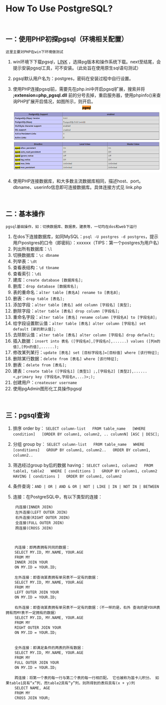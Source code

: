 # How To Use PostgreSQL?

<br />

## 一：使用PHP初探pgsql（环境相关配置） ##

	这里主要对PHP在win下环境做测试



1. win环境下下载pgsql，[LINK](https://www.enterprisedb.com/downloads/postgres-postgresql-downloads "pgsql win下载地址") ，选择pg版本和操作系统下载。next至结尾，会提示安装pgsql工具，可不安装。（此处旨在使用原生sql语句测试）

2.  pgsql默认用户名为：postgres，密码在安装过程中自行设置。

3.  使用PHP连接pgsql前，需要先在php.ini中开启pgsql扩展，搜索并将 **;extension=php_pgsql.dll** 前的分号去掉，重启服务器，使用phpinfo()来查询PHP扩展开启情况，如图所示，则开启。
![开启pgsql扩展](open.png)

4. 使用PHP连接数据库，和大多数主流数据库相同，描述host、port。dbname、userinfo信息即可连接数据库。具体连接方式见 link.php

<br />

## 二：基本操作 ##

	pgsql基础操作，如：切换数据库、数据表，建表等，一切均在dos和web下运行
1. 在dos下连接数据库，如同MySQL：`psql -U postgres -d postgres`，提示用户postgres的口令（即密码）：xxxxxx（TIPS：第一个postgres为用户名）
2. 列出所有数据库：`\l` 
3. 切换数据库：`\c dbname` 
4. 列举表：`\dt` 
5. 查看表结构：`\d tbname`
6. 查看索引：`\di`
7. 建库：`create database [数据库名];`
8. 删库：`drop database [数据库名];`
9. 表的重命名：`alter table [表名A] rename to [表名B];`
10. 删表：`drop table [表名];`
11. 添加字段：`alter table [表名] add column [字段名] [类型];`
12. 删除字段：`alter table [表名] drop column [字段名];`
13. 重命名字段：`alter table [表名] rename column [字段名A] to [字段名B];`
14. 给字段设置默认值：`alter table [表名] alter column [字段名] set default [新的默认值];`
15. 去除默认值：`alter table [表名] alter column [字段名] drop default;`
16. 插入数据：`insert into 表名 ([字段名m],[字段名n],......) values ([列m的值],[列n的值],......);`
17. 修改某列某行：`update [表名] set [目标字段名]=[目标值] where [该行特征];`
18. 删除某行数据：`delete from [表名] where [该行特征];`
19. 删表：`delete from [表名];`
20. 建表：`create table ([字段名1] [类型1] ;,[字段名2] [类型2],......<,primary key (字段名m,字段名n,...)>;);`
21. 创建用户：`createuser username`
22. 使用pgAdmin图形化工具操作pgsql

<br />

## 三：pgsql查询 ##
1. 排序 order by： `SELECT column-list  
FROM table_name  
[WHERE condition]  
[ORDER BY column1, column2, .. columnN] [ASC | DESC];`
2. 分组 group by： `SELECT column-list  
FROM table_name  
WHERE [conditions]  
GROUP BY column1, column2..  
ORDER BY column1, column2..`
3. 筛选经过group by后的数据 having： `SELECT column1, column2  
FROM table1, table2  
WHERE [ conditions ]  
GROUP BY column1, column2  
HAVING [ conditions ]  
ORDER BY column1, column2`
4. 条件查询：`AND | OR | AND & OR | NOT | LIKE | IN | NOT IN | BETWEEN `
5. 连接：在PostgreSQL中，有以下类型的连接：

		内连接(INNER JOIN)
		左外连接(LEFT OUTER JOIN)
		右外连接(RIGHT OUTER JOIN)
		全连接(FULL OUTER JOIN)
		跨连接(CROSS JOIN)

<br />

		内连接：即两表拥有共同的数据：
		SELECT MY.ID, MY.NAME, YOUR.AGE  
		FROM MY   
		INNER JOIN YOUR  
		ON MY.ID = YOUR.ID;

		左外连接：即查询某表拥有单另表不一定有的数据：
		SELECT MY.ID, MY.NAME, YOUR.AGE  
		FROM MY 
		LEFT OUTER JOIN YOUR  
		ON MY.ID = YOUR.ID;

		右外连接：即查询某表拥有单另表不一定有的数据：（不一样的是，右外 查询的是YOUR表拥有而MY表不一定拥有的数据）
		SELECT MY.ID, MY.NAME, YOUR.AGE  
		FROM MY 
		RIGHT OUTER JOIN YOUR  
		ON MY.ID = YOUR.ID;


		全外连接：即满足条件的两表的所有数据：
		SELECT MY.ID, MY.NAME, YOUR.AGE  
		FROM MY 
		FULL OUTER JOIN YOUR  
		ON MY.ID = YOUR.ID;

		跨连接：将第一个表的每一行与第二个表的每一行相匹配。 它也被称为笛卡儿积分。 如果table1具有“x”列，而table2具有“y”列，则所得到的表将具有(x + y)列
		SELECT NAME, AGE 
		FROM MY  
		CROSS JOIN YOUR;